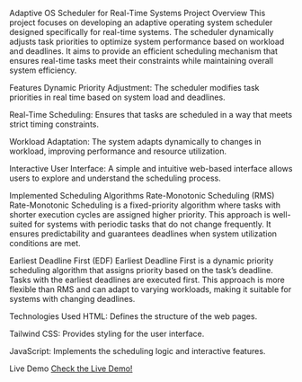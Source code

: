 Adaptive OS Scheduler for Real-Time Systems
Project Overview
This project focuses on developing an adaptive operating system scheduler designed specifically for real-time systems. The scheduler dynamically adjusts task priorities to optimize system performance based on workload and deadlines. It aims to provide an efficient scheduling mechanism that ensures real-time tasks meet their constraints while maintaining overall system efficiency.

Features
Dynamic Priority Adjustment: The scheduler modifies task priorities in real time based on system load and deadlines.

Real-Time Scheduling: Ensures that tasks are scheduled in a way that meets strict timing constraints.

Workload Adaptation: The system adapts dynamically to changes in workload, improving performance and resource utilization.

Interactive User Interface: A simple and intuitive web-based interface allows users to explore and understand the scheduling process.

Implemented Scheduling Algorithms
Rate-Monotonic Scheduling (RMS)
Rate-Monotonic Scheduling is a fixed-priority algorithm where tasks with shorter execution cycles are assigned higher priority. This approach is well-suited for systems with periodic tasks that do not change frequently. It ensures predictability and guarantees deadlines when system utilization conditions are met.

Earliest Deadline First (EDF)
Earliest Deadline First is a dynamic priority scheduling algorithm that assigns priority based on the task’s deadline. Tasks with the earliest deadlines are executed first. This approach is more flexible than RMS and can adapt to varying workloads, making it suitable for systems with changing deadlines.

Technologies Used
HTML: Defines the structure of the web pages.

Tailwind CSS: Provides styling for the user interface.

JavaScript: Implements the scheduling logic and interactive features.

Live Demo
[Check the Live Demo!](https://anjali11s.github.io/OsProject/)


